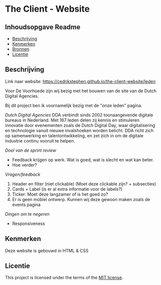 # The Client - Website

## Inhoudsopgave Readme

  * [Beschrijving](#beschrijving)
  * [Kenmerken](#kenmerken)
  * [Bronnen](#bronnen)
  * [Licentie](#licentie)

## Beschrijving
<!-- In de Beschrijving staat hoe je project er uit ziet, hoe het werkt en wat je er mee kan. -->
<!-- Voeg een mooie poster visual toe 📸 -->
<!-- Voeg een link toe naar Github Pages 🌐-->
Link naar website: https://cedrikstephen.github.io/the-client-website/leden

Voor De Voorhoede zijn wij bezig met het bouwen van de site van de Dutch Digital Agencies.

Bij dit project ben ik voornamelijk bezig met de "onze leden" pagina.

*Dutch Digital Agencies*
DDA verbindt sinds 2002 toonaangevende digitale bureaus in Nederland. Met 167 leden delen zij kennis en stimuleren innovatie door evenementen zoals de Dutch Digital Day, waar digitalisering en technologie vanuit nieuwe invalshoeken worden belicht. DDA richt zich op samenwerking en talentontwikkeling, en zet zich in om de digitale industrie continu vooruit te helpen.

*Doel van de sprint review*

- Feedback krijgen op werk. Wat is goed, wat is slecht en wat kan beter.
- Hoe verder?

*Vragen/feedback*

1. Header en filter (niet clickable) (Moet deze clickable zijn? + subsecties)
2. Cards + Label (is er al extra informatie voor de labels?)
3. Ticker: Moet deze langzamer of is het goed zo?
4. Er is geen mobiel ontwerp. Kunnen wij deze gewoon maken zoals de events pagina

*Dingen om te negeren*
- Responsiveness

## Kenmerken
<!-- Bij Kenmerken staat welke technieken zijn gebruikt en hoe. Wat is de HTML structuur? Wat zijn de belangrijkste dingen in CSS? Wat is er met Javascript gedaan en hoe? Misschien heb je een framwork of library gebruikt? -->

Deze website is gebouwd in HTML & CSS

## Licentie

This project is licensed under the terms of the [MIT license](./LICENSE).
